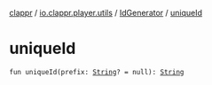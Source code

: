 [clappr](../../index.md) / [io.clappr.player.utils](../index.md) / [IdGenerator](index.md) / [uniqueId](./unique-id.md)

# uniqueId

`fun uniqueId(prefix: `[`String`](https://kotlinlang.org/api/latest/jvm/stdlib/kotlin/-string/index.html)`? = null): `[`String`](https://kotlinlang.org/api/latest/jvm/stdlib/kotlin/-string/index.html)